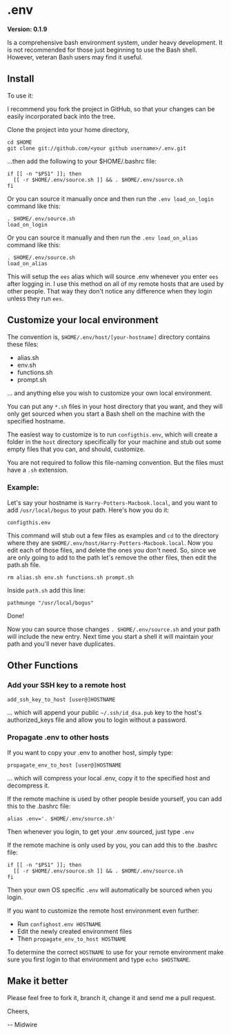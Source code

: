 # .env

**Version: 0.1.9**

Is a comprehensive bash environment system, under heavy development.  It is not recommended for those just beginning to use the Bash shell.  However, veteran Bash users may find it useful.

## Install ##

To use it:

I recommend you fork the project in GitHub, so that your changes can be easily incorporated back into the tree.

Clone the project into your home directory,

    cd $HOME
    git clone git://github.com/<your github username>/.env.git

...then add the following to your $HOME/.bashrc file:

    if [[ -n "$PS1" ]]; then
      [[ -r $HOME/.env/source.sh ]] && . $HOME/.env/source.sh
    fi

Or you can source it manually once and then run the `.env load_on_login` command like this:

    . $HOME/.env/source.sh
    load_on_login

Or you can source it manually and then run the `.env load_on_alias` command like this:

    . $HOME/.env/source.sh
    load_on_alias

This will setup the `ees` alias which will source .env whenever you enter `ees` after logging in.  I use this method on all of my remote hosts that are used by other people.  That way they don't notice any difference when they login unless they run `ees`.

## Customize your local environment ##

The convention is, `$HOME/.env/host/[your-hostname]` directory contains these files:

* alias.sh
* env.sh
* functions.sh
* prompt.sh

... and anything else you wish to customize your own local environment.

You can put any `*.sh` files in your host directory that you want, and they will only get sourced when you start a Bash shell on the machine with the specified hostname.

The easiest way to customize is to run `configthis.env`, which will create a folder in the `host` directory specifically for your machine and stub out some empty files that you can, and should, customize.

You are not required to follow this file-naming convention.  But the files must have a `.sh` extension.

### Example: ###

Let's say your hostname is `Harry-Potters-Macbook.local`, and you want to add `/usr/local/bogus` to your path.  Here's how you do it:

    configthis.env

This command will stub out a few files as examples and `cd` to the directory where they are `$HOME/.env/host/Harry-Potters-Macbook.local`.  Now you edit each of those files, and delete the ones you don't need.  So, since we are only going to add to the path let's remove the other files, then edit the path.sh file.

    rm alias.sh env.sh functions.sh prompt.sh

Inside `path.sh` add this line:

    pathmunge "/usr/local/bogus"

Done!

Now you can source those changes `. $HOME/.env/source.sh` and your path will include the new entry.  Next time you start a shell it will maintain your path and you'll never have duplicates.

## Other Functions ##

### Add your SSH key to a remote host ###

    add_ssh_key_to_host [user@]HOSTNAME

... which will append your public `~/.ssh/id_dsa.pub` key to the host's authorized_keys file and allow you to login without a password.

### Propagate .env to other hosts ###

If you want to copy your .env to another host, simply type:

    propagate_env_to_host [user@]HOSTNAME

... which will compress your local .env, copy it to the specified host and decompress it.

If the remote machine is used by other people beside yourself, you can add this to the .bashrc file:

    alias .env='. $HOME/.env/source.sh'

Then whenever you login, to get your .env sourced, just type `.env`

If the remote machine is only used by you, you can add this to the .bashrc file:

    if [[ -n "$PS1" ]]; then
      [[ -r $HOME/.env/source.sh ]] && . $HOME/.env/source.sh
    fi

Then your own OS specific `.env` will automatically be sourced when you login.

If you want to customize the remote host environment even further:

* Run `confighost.env HOSTNAME`
* Edit the newly created environment files
* Then `propagate_env_to_host HOSTNAME`

To determine the correct `HOSTNAME` to use for your remote environment make sure you first login to that environment and type `echo $HOSTNAME`.

## Make it better

Please feel free to fork it, branch it, change it and send me a pull request.

Cheers,

-- Midwire

